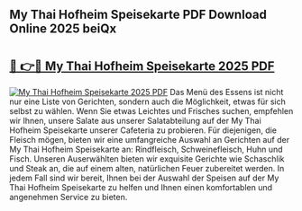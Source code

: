 ## My Thai Hofheim Speisekarte PDF Download Online 2025 beiQx

# <h2><a href="http://gc8nimk.nevu.top/?p=My+Thai+Hofheim+Speisekarte">🔗 👉🔴 My Thai Hofheim Speisekarte 2025 PDF</a></h2>

[![My Thai Hofheim Speisekarte 2025 PDF](https://i.imgur.com/dBaPXMq.png)](http://gc8nimk.nevu.top/?p=My+Thai+Hofheim+Speisekarte)
Das Menü des Essens ist nicht nur eine Liste von Gerichten, sondern auch die Möglichkeit, etwas für sich selbst zu wählen. Wenn Sie etwas Leichtes und Frisches suchen, empfehlen wir Ihnen, unsere Salate aus unserer Salatabteilung auf der My Thai Hofheim Speisekarte unserer Cafeteria zu probieren. Für diejenigen, die Fleisch mögen, bieten wir eine umfangreiche Auswahl an Gerichten auf der My Thai Hofheim Speisekarte an: Rindfleisch, Schweinefleisch, Huhn und Fisch. Unseren Auserwählten bieten wir exquisite Gerichte wie Schaschlik und Steak an, die auf einem alten, natürlichen Feuer zubereitet werden. In jedem Fall sind wir bereit, Ihnen bei der Auswahl der Speisen auf der My Thai Hofheim Speisekarte zu helfen und Ihnen einen komfortablen und angenehmen Service zu bieten.
